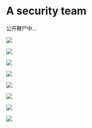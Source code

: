 # A security team
公开鞭尸中...
<!--
theme: https://github.com/anuraghazra/github-readme-stats/tree/master/themes
-->

<p>
  <img src="https://github-readme-stats.mrdulin.vercel.app/api?username=7shu9999&show_icons=true&hide_border=true&hide=prs&theme=buefy">
</p>

<p>
  <img src="https://github-readme-stats.mrdulin.vercel.app/api?username=v1ncilazy&show_icons=true&hide_border=true&hide=prs&theme=default">
</p>

<p>
  <img src="https://github-readme-stats.mrdulin.vercel.app/api?username=c00pc&show_icons=true&hide_border=true&hide=prs&theme=vue">
</p>

<p>
  <img src="https://github-readme-stats.mrdulin.vercel.app/api?username=Cl0udG0d&show_icons=true&hide_border=true&hide=prs&theme=graywhite">
</p>

<p>
  <img src="https://github-readme-stats.mrdulin.vercel.app/api?username=LvK8&show_icons=true&hide_border=true&hide=prs&theme=kacho_ga">
</p>

<p>
  <img src="https://github-readme-stats.mrdulin.vercel.app/api?username=nightroot&show_icons=true&hide_border=true&hide=prs&theme=flag-india">
</p>

<p>
  <img src="https://github-readme-stats.mrdulin.vercel.app/api?username=Vioet&show_icons=true&hide_border=true&hide=prs&theme=synthwave">
</p>

<p>
  <img src="https://github-readme-stats.mrdulin.vercel.app/api?username=szdyg&show_icons=true&hide_border=true&hide=prs&theme=merko">
</p>

